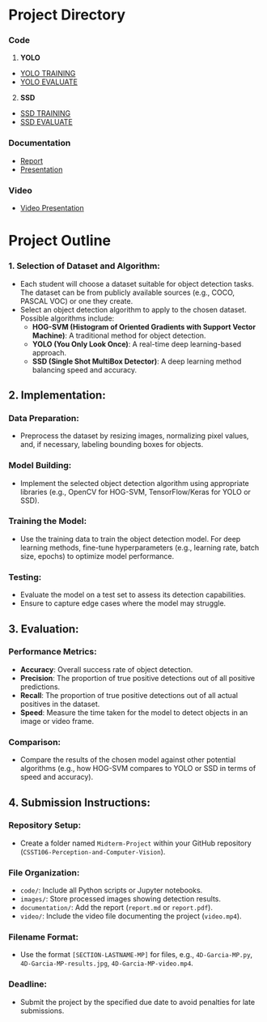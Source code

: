 # Project Directory
### Code
1. **YOLO**

  - <a href="code/4A_DELACRUZ_GONZALODO_MIDTERMS_EXAM_YOLO.ipynb">YOLO TRAINING</a>
  - <a href="code/4A_DELACRUZ_GONZALODO_MIDTERMS_EXAM_YOLO_TEST.ipynb">YOLO EVALUATE</a>

2. **SSD**

  - <a href="code/4A_DELACRUZ_GONZALODO_MIDTERMS_EXAM_SSD.ipynb">SSD TRAINING</a>
  - <a href="code/4A_DELACRUZ_GONZALODO_MIDTERMS_EXAM_SSD_TEST.ipynb">SSD EVALUATE</a>



### Documentation
- <a href="documentation/4A-DELACRUZ-GONZALODO-MIDTERMS-EXAM-REPORT.md">Report</a>
- <a href="video/4A-DELACRUZ-GONZALODO-MIDTERMS-EXAM-PRESENTATION.pdf">Presentation</a>
### Video

- <a href="video/4A-DELACRUZ-GONZALODO-MIDTERMS-EXAM-VIDEO-LINK.txt">Video Presentation</a>

# Project Outline

### 1. Selection of Dataset and Algorithm:
- Each student will choose a dataset suitable for object detection tasks. The dataset can be from publicly available sources (e.g., COCO, PASCAL VOC) or one they create.
- Select an object detection algorithm to apply to the chosen dataset. Possible algorithms include:
  - **HOG-SVM (Histogram of Oriented Gradients with Support Vector Machine)**: A traditional method for object detection.
  - **YOLO (You Only Look Once)**: A real-time deep learning-based approach.
  - **SSD (Single Shot MultiBox Detector)**: A deep learning method balancing speed and accuracy.

## 2. Implementation:

### Data Preparation:
- Preprocess the dataset by resizing images, normalizing pixel values, and, if necessary, labeling bounding boxes for objects.

### Model Building:
- Implement the selected object detection algorithm using appropriate libraries (e.g., OpenCV for HOG-SVM, TensorFlow/Keras for YOLO or SSD).

### Training the Model:
- Use the training data to train the object detection model. For deep learning methods, fine-tune hyperparameters (e.g., learning rate, batch size, epochs) to optimize model performance.

### Testing:
- Evaluate the model on a test set to assess its detection capabilities.
- Ensure to capture edge cases where the model may struggle.


## 3. Evaluation:

### Performance Metrics:
- **Accuracy**: Overall success rate of object detection.
- **Precision**: The proportion of true positive detections out of all positive predictions.
- **Recall**: The proportion of true positive detections out of all actual positives in the dataset.
- **Speed**: Measure the time taken for the model to detect objects in an image or video frame.

### Comparison:
- Compare the results of the chosen model against other potential algorithms (e.g., how HOG-SVM compares to YOLO or SSD in terms of speed and accuracy).

## 4. Submission Instructions:

### Repository Setup:
- Create a folder named `Midterm-Project` within your GitHub repository (`CSST106-Perception-and-Computer-Vision`).

### File Organization:
- `code/`: Include all Python scripts or Jupyter notebooks.
- `images/`: Store processed images showing detection results.
- `documentation/`: Add the report (`report.md` or `report.pdf`).
- `video/`: Include the video file documenting the project (`video.mp4`).

### Filename Format:
- Use the format `[SECTION-LASTNAME-MP]` for files, e.g., `4D-Garcia-MP.py`, `4D-Garcia-MP-results.jpg`, `4D-Garcia-MP-video.mp4`.

### Deadline:
- Submit the project by the specified due date to avoid penalties for late submissions.
